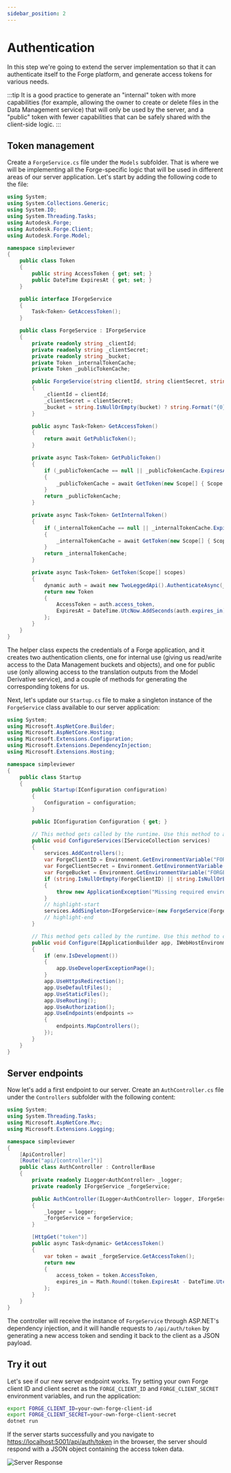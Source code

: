 ```yaml
---
sidebar_position: 2
---
```


# Authentication

In this step we're going to extend the server implementation so that it can authenticate itself
to the Forge platform, and generate access tokens for various needs.

:::tip
It is a good practice to generate an "internal" token with more capabilities (for example,
allowing the owner to create or delete files in the Data Management service) that will only be used
by the server, and a "public" token with fewer capabilities that can be safely shared with
the client-side logic.
:::

## Token management

Create a `ForgeService.cs` file under the `Models` subfolder. That is where we will be implementing
all the Forge-specific logic that will be used in different areas of our server application. Let's
start by adding the following code to the file:

```csharp title="Models/ForgeService.cs"
using System;
using System.Collections.Generic;
using System.IO;
using System.Threading.Tasks;
using Autodesk.Forge;
using Autodesk.Forge.Client;
using Autodesk.Forge.Model;

namespace simpleviewer
{
    public class Token
    {
        public string AccessToken { get; set; }
        public DateTime ExpiresAt { get; set; }
    }

    public interface IForgeService
    {
        Task<Token> GetAccessToken();
    }

    public class ForgeService : IForgeService
    {
        private readonly string _clientId;
        private readonly string _clientSecret;
        private readonly string _bucket;
        private Token _internalTokenCache;
        private Token _publicTokenCache;

        public ForgeService(string clientId, string clientSecret, string bucket = null)
        {
            _clientId = clientId;
            _clientSecret = clientSecret;
            _bucket = string.IsNullOrEmpty(bucket) ? string.Format("{0}-basic-app", _clientId.ToLower()) : bucket;
        }

        public async Task<Token> GetAccessToken()
        {
            return await GetPublicToken();
        }

        private async Task<Token> GetPublicToken()
        {
            if (_publicTokenCache == null || _publicTokenCache.ExpiresAt < DateTime.UtcNow)
            {
                _publicTokenCache = await GetToken(new Scope[] { Scope.ViewablesRead });
            }
            return _publicTokenCache;
        }

        private async Task<Token> GetInternalToken()
        {
            if (_internalTokenCache == null || _internalTokenCache.ExpiresAt < DateTime.UtcNow)
            {
                _internalTokenCache = await GetToken(new Scope[] { Scope.BucketCreate, Scope.BucketRead, Scope.DataRead, Scope.DataWrite, Scope.DataCreate });
            }
            return _internalTokenCache;
        }

        private async Task<Token> GetToken(Scope[] scopes)
        {
            dynamic auth = await new TwoLeggedApi().AuthenticateAsync(_clientId, _clientSecret, "client_credentials", scopes);
            return new Token
            {
                AccessToken = auth.access_token,
                ExpiresAt = DateTime.UtcNow.AddSeconds(auth.expires_in)
            };
        }
    }
}
```

The helper class expects the credentials of a Forge application, and it creates two authentication clients,
one for internal use (giving us read/write access to the Data Management buckets and objects), and one
for public use (only allowing access to the translation outputs from the Model Derivative service),
and a couple of methods for generating the corresponding tokens for us.

Next, let's update our `Startup.cs` file to make a singleton instance of the `ForgeService` class
available to our server application:

```csharp title="Startup.cs"
using System;
using Microsoft.AspNetCore.Builder;
using Microsoft.AspNetCore.Hosting;
using Microsoft.Extensions.Configuration;
using Microsoft.Extensions.DependencyInjection;
using Microsoft.Extensions.Hosting;

namespace simpleviewer
{
    public class Startup
    {
        public Startup(IConfiguration configuration)
        {
            Configuration = configuration;
        }

        public IConfiguration Configuration { get; }

        // This method gets called by the runtime. Use this method to add services to the container.
        public void ConfigureServices(IServiceCollection services)
        {
            services.AddControllers();
            var ForgeClientID = Environment.GetEnvironmentVariable("FORGE_CLIENT_ID");
            var ForgeClientSecret = Environment.GetEnvironmentVariable("FORGE_CLIENT_SECRET");
            var ForgeBucket = Environment.GetEnvironmentVariable("FORGE_BUCKET"); // Optional
            if (string.IsNullOrEmpty(ForgeClientID) || string.IsNullOrEmpty(ForgeClientSecret))
            {
                throw new ApplicationException("Missing required environment variables FORGE_CLIENT_ID or FORGE_CLIENT_SECRET.");
            }
            // highlight-start
            services.AddSingleton<IForgeService>(new ForgeService(ForgeClientID, ForgeClientSecret, ForgeBucket));
            // highlight-end
        }

        // This method gets called by the runtime. Use this method to configure the HTTP request pipeline.
        public void Configure(IApplicationBuilder app, IWebHostEnvironment env)
        {
            if (env.IsDevelopment())
            {
                app.UseDeveloperExceptionPage();
            }
            app.UseHttpsRedirection();
            app.UseDefaultFiles();
            app.UseStaticFiles();
            app.UseRouting();
            app.UseAuthorization();
            app.UseEndpoints(endpoints =>
            {
                endpoints.MapControllers();
            });
        }
    }
}
```

## Server endpoints

Now let's add a first endpoint to our server. Create an `AuthController.cs` file under the `Controllers`
subfolder with the following content:

```csharp title="Controllers/AuthController.cs"
using System;
using System.Threading.Tasks;
using Microsoft.AspNetCore.Mvc;
using Microsoft.Extensions.Logging;

namespace simpleviewer
{
    [ApiController]
    [Route("api/[controller]")]
    public class AuthController : ControllerBase
    {
        private readonly ILogger<AuthController> _logger;
        private readonly IForgeService _forgeService;

        public AuthController(ILogger<AuthController> logger, IForgeService forgeService)
        {
            _logger = logger;
            _forgeService = forgeService;
        }

        [HttpGet("token")]
        public async Task<dynamic> GetAccessToken()
        {
            var token = await _forgeService.GetAccessToken();
            return new
            {
                access_token = token.AccessToken,
                expires_in = Math.Round((token.ExpiresAt - DateTime.UtcNow).TotalSeconds)
            };
        }
    }
}
```

The controller will receive the instance of `ForgeService` through ASP.NET's dependency
injection, and it will handle requests to `/api/auth/token` by generating a new access token
and sending it back to the client as a JSON payload.

## Try it out

Let's see if our new server endpoint works. Try setting your own Forge client ID and client secret
as the `FORGE_CLIENT_ID` and `FORGE_CLIENT_SECRET` environment variables, and run the application:

```bash
export FORGE_CLIENT_ID=your-own-forge-client-id
export FORGE_CLIENT_SECRET=your-own-forge-client-secret
dotnet run
```

If the server starts successfully and you navigate to [https://localhost:5001/api/auth/token](https://localhost:5001/api/auth/token)
in the browser, the server should respond with a JSON object containing the access token data.

![Server Response](./auth-response.png)
